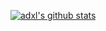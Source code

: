 [![adxl's github stats](https://github-readme-stats.vercel.app/api?username=adxl&count_private=true)](https://github.com/adxl?tab=repositories)
